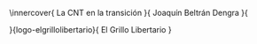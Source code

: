 \innercover{
  La CNT en la transición
}{
  Joaquín Beltrán Dengra
}{

}{logo-elgrillolibertario}{
  El Grillo Libertario
}
